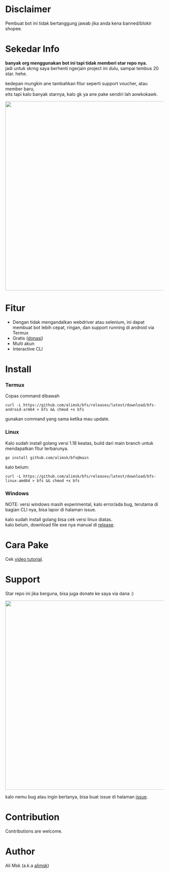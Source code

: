 # Disclaimer
Pembuat bot ini tidak bertanggung jawab jika anda kena banned/blokir shopee.

# Sekedar Info
**banyak org menggunakan bot ini tapi tidak memberi star repo nya.**\
jadi untuk skrng saya berhenti ngerjain project ini dulu, sampai tembus 20 star. hehe.

kedepan mungkin ane tambahkan fitur seperti support voucher, atau member baru,\
eits tapi kalo banyak starnya, kalo gk ya ane pake sendiri lah aowkokawk.

<img src="https://user-images.githubusercontent.com/51353996/159115235-bcbeb6dc-8ebf-40d3-a7f0-f3b975e4fb90.jpg" width="600">

# Fitur
- Dengan tidak mengandalkan webdriver atau selenium, ini dapat membuat bot lebih cepat, ringan, dan support running di android via Termux
- Gratis ([donasi](#support))
- Multi akun
- Interactive CLI

# Install
### Termux
Copas command dibawah
```
curl -L https://github.com/alimsk/bfs/releases/latest/download/bfs-android-arm64 > bfs && chmod +x bfs
```
gunakan command yang sama ketika mau update.

### Linux
Kalo sudah install golang versi 1.18 keatas, build dari main branch untuk mendapatkan fitur terbarunya.
```
go install github.com/alimsk/bfs@main
```
kalo belum:
```
curl -L https://github.com/alimsk/bfs/releases/latest/download/bfs-linux-amd64 > bfs && chmod +x bfs
```

### Windows
NOTE: versi windows masih experimental, kalo error/ada bug, terutama di bagian CLI nya, bisa lapor di halaman issue.

kalo sudah install golang bisa cek versi linux diatas.\
kalo belum, download file exe nya manual di [release](https://github.com/alimsk/bfs/releases/latest).

# Cara Pake
Cek [video tutorial](https://youtu.be/1fIKouowm_M).

# Support
Star repo ini jika berguna, bisa juga donate ke saya via dana :)

<img src="https://user-images.githubusercontent.com/51353996/158705498-add7da42-1907-43ff-ab80-b2d673f66b3b.png" width="600">

kalo nemu bug atau ingin bertanya, bisa buat issue di halaman [issue](https://github.com/alimsk/bfs/issues/new).

# Contribution
Contributions are welcome.

# Author
Ali Msk (a.k.a [alimsk](https://github.com/alimsk))
